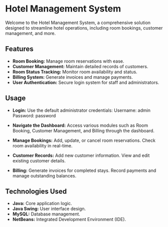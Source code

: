 # Hotel Management System

Welcome to the Hotel Management System, a comprehensive solution designed to streamline hotel operations, including room bookings, customer management, and more.

## Features

- **Room Booking:** Manage room reservations with ease.
- **Customer Management:** Maintain detailed records of customers.
- **Room Status Tracking:** Monitor room availability and status.
- **Billing System:** Generate invoices and manage payments.
- **User Authentication:** Secure login system for staff and administrators.

## Usage
- **Login:**
Use the default administrator credentials:
Username: admin
Password: password

- **Navigate the Dashboard:**
Access various modules such as Room Booking, Customer Management, and Billing through the dashboard.
- **Manage Bookings:**
Add, update, or cancel room reservations.
Check room availability in real-time.
- **Customer Records:**
Add new customer information.
View and edit existing customer details.
- **Billing:**
Generate invoices for completed stays.
Record payments and manage outstanding balances.

## Technologies Used

- **Java:** Core application logic.
- **Java Swing:** User interface design.
- **MySQL:** Database management.
- **NetBeans:** Integrated Development Environment (IDE).

